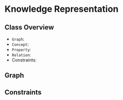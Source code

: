 # Knowledge Representation

## Class Overview

* `Graph`:
* `Concept`:
* `Property`:
* `Relation`:
* Constraints:

## Graph

## Constraints
